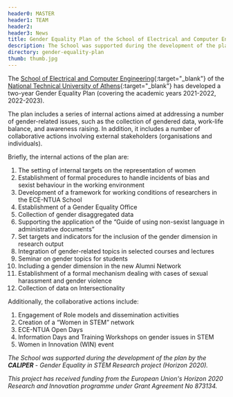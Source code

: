 ```yaml
---
header0: MASTER
header1: TEAM
header2:
header3: News
title: Gender Equality Plan of the School of Electrical and Computer Engineering of the NTUA
description: The School was supported during the development of the plan by the CALIPER - Gender Equality in STEM Research project (Horizon 2020).
directory: gender-equality-plan
thumb: thumb.jpg
---
```

The [School of Electrical and Computer Engineering](https://www.ece.ntua.gr/gr){:target="_blank"} of the [National Technical University of Athens](https://www.ntua.gr/el/){:target="_blank"} has developed a two-year Gender Equality Plan (covering the academic years 2021-2022, 2022-2023).

The plan includes a series of internal actions aimed at addressing a number of gender-related issues, such as the collection of gendered data, work-life balance, and awareness raising. In addition, it includes a number of collaborative actions involving external stakeholders (organisations and individuals).

Briefly, the internal actions of the plan are:

1. The setting of internal targets on the representation of women
2. Establishment of formal procedures to handle incidents of bias and sexist behaviour in the working environment
3. Development of a framework for working conditions of researchers in the ECE-NTUA School
4. Establishment of a Gender Equality Office
5. Collection of gender disaggregated data
6. Supporting the application of the “Guide of using non-sexist language in administrative documents”
7. Set targets and indicators for the inclusion of the gender dimension in research output
8. Integration of gender-related topics in selected courses and lectures
9. Seminar on gender topics for students
10. Including a gender dimension in the new Alumni Network
11. Establishment of a formal mechanism dealing with cases of sexual harassment and gender violence
12. Collection of data on Intersectionality

Additionally, the collaborative actions include:

1. Engagement of Role models and dissemination activities
2. Creation of a “Women in STEM” network
3. ECE-NTUA Open Days
4. Information Days and Training Workshops on gender issues in STEM
5. Women in Innovation (WIN) event

_The School was supported during the development of the plan by the **CALIPER** - Gender Equality in STEM Research project (Horizon 2020)._

_This project has received funding from the European Union's Horizon 2020 Research and Innovation programme under Grant Agreement No 873134._
